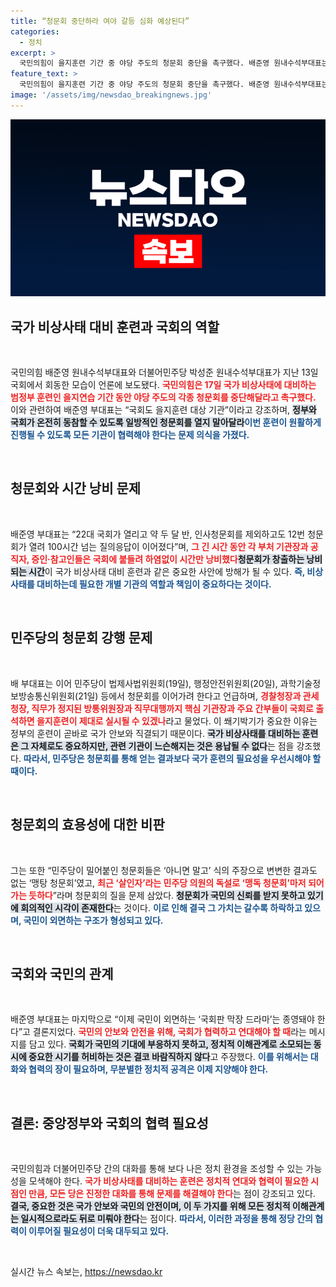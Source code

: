 ```yaml
---
title: “청문회 중단하라 여야 갈등 심화 예상된다”
categories:
  - 정치
excerpt: >
  국민의힘이 을지훈련 기간 중 야당 주도의 청문회 중단을 촉구했다. 배준영 원내수석부대표는 청문회의 비효율성을 강조하며, 민주당의 청문회가 국민의 외면을 받고 있다고 강하게 비판했다. 과연 정치권의 소동은 어디로 향할까?
feature_text: >
  국민의힘이 을지훈련 기간 중 야당 주도의 청문회 중단을 촉구했다. 배준영 원내수석부대표는 청문회의 비효율성을 강조하며, 민주당의 청문회가 국민의 외면을 받고 있다고 강하게 비판했다. 과연 정치권의 소동은 어디로 향할까?
image: '/assets/img/newsdao_breakingnews.jpg'
---
```


<p><img src="/assets/img/newsdao_breakingnews.jpg" alt="koreaapp 속보" /></p>

<h2 data-ke-size="size26">국가 비상사태 대비 훈련과 국회의 역할</h2>

<p data-ke-size="size16">&nbsp;</p>

<p>국민의힘 배준영 원내수석부대표와 더불어민주당 박성준 원내수석부대표가 지난 13일 국회에서 회동한 모습이 언론에 보도됐다. <b><span style="color: #ee2323;">국민의힘은 17일 국가 비상사태에 대비하는 범정부 훈련인 을지연습 기간 동안 야당 주도의 각종 청문회를 중단해달라고 촉구했다.</span></b> 이와 관련하여 배준영 부대표는 “국회도 을지훈련 대상 기관”이라고 강조하며, <b><span style="background-color: #21538527;">정부와 국회가 온전히 동참할 수 있도록 일방적인 청문회를 열지 말아달라</span></b고 밝혔다. 그는 이러한 요구가 단순한 정쟁의 연장선이 아님을 명확히 하고자 하였다. <b><span style="color: #1a5490;">이번 훈련이 원활하게 진행될 수 있도록 모든 기관이 협력해야 한다는 문제 의식을 가졌다.</span></b></p>

<p data-ke-size="size16">&nbsp;</p>

<h2 data-ke-size="size26">청문회와 시간 낭비 문제</h2>

<p data-ke-size="size16">&nbsp;</p>

<p>배준영 부대표는 “22대 국회가 열리고 약 두 달 반, 인사청문회를 제외하고도 12번 청문회가 열려 100시간 넘는 질의응답이 이어졌다”며, <b><span style="color: #ee2323;">그 긴 시간 동안 각 부처 기관장과 공직자, 증인·참고인들은 국회에 붙들려 하염없이 시간만 낭비했다</span></b고 지적했다. <b><span style="background-color: #21538527;">청문회가 창출하는 낭비되는 시간</span></b>이 국가 비상사태 대비 훈련과 같은 중요한 사안에 방해가 될 수 있다. <b><span style="color: #1a5490;">즉, 비상사태를 대비하는데 필요한 개별 기관의 역할과 책임이 중요하다는 것이다.</span></b></p>

<p data-ke-size="size16">&nbsp;</p>

<h2 data-ke-size="size26">민주당의 청문회 강행 문제</h2>

<p data-ke-size="size16">&nbsp;</p>

<p>배 부대표는 이어 민주당이 법제사법위원회(19일), 행정안전위원회(20일), 과학기술정보방송통신위원회(21일) 등에서 청문회를 이어가려 한다고 언급하며, <b><span style="color: #ee2323;">경찰청장과 관세청장, 직무가 정지된 방통위원장과 직무대행까지 핵심 기관장과 주요 간부들이 국회로 출석하면 을지훈련이 제대로 실시될 수 있겠나</span></b>라고 물었다. 이 쐐기박기가 중요한 이유는 정부의 훈련이 곧바로 국가 안보와 직결되기 때문이다. <b><span style="background-color: #21538527;">국가 비상사태를 대비하는 훈련은 그 자체로도 중요하지만, 관련 기관이 느슨해지는 것은 용납될 수 없다</span></b>는 점을 강조했다. <b><span style="color: #1a5490;">따라서, 민주당은 청문회를 통해 얻는 결과보다 국가 훈련의 필요성을 우선시해야 할 때이다.</span></b></p>

<p data-ke-size="size16">&nbsp;</p>

<h2 data-ke-size="size26">청문회의 효용성에 대한 비판</h2>

<p data-ke-size="size16">&nbsp;</p>

<p>그는 또한 “민주당이 밀어붙인 청문회들은 ‘아니면 말고’ 식의 주장으로 변변한 결과도 없는 ‘맹탕 청문회’였고, <b><span style="color: #ee2323;">최근 ‘살인자’라는 민주당 의원의 독설로 ‘맹독 청문회’마저 되어가는 듯하다</span></b>”라며 청문회의 질을 문제 삼았다. <b><span style="background-color: #21538527;">청문회가 국민의 신뢰를 받지 못하고 있기에 회의적인 시각이 존재한다</span></b>는 것이다. <b><span style="color: #1a5490;">이로 인해 결국 그 가치는 갈수록 하락하고 있으며, 국민이 외면하는 구조가 형성되고 있다.</span></b></p>

<p data-ke-size="size16">&nbsp;</p>

<h2 data-ke-size="size26">국회와 국민의 관계</h2>

<p data-ke-size="size16">&nbsp;</p>

<p>배준영 부대표는 마지막으로 “이제 국민이 외면하는 ‘국회판 막장 드라마’는 종영돼야 한다”고 결론지었다. <b><span style="color: #ee2323;">국민의 안보와 안전을 위해, 국회가 협력하고 연대해야 할 때</span></b>라는 메시지를 담고 있다. <b><span style="background-color: #21538527;">국회가 국민의 기대에 부응하지 못하고, 정치적 이해관계로 소모되는 동시에 중요한 시기를 허비하는 것은 결코 바람직하지 않다</span></b>고 주장했다. <b><span style="color: #1a5490;">이를 위해서는 대화와 협력의 장이 필요하며, 무분별한 정치적 공격은 이제 지양해야 한다.</span></b></p>

<p data-ke-size="size16">&nbsp;</p>

<h2 data-ke-size="size26">결론: 중앙정부와 국회의 협력 필요성</h2>

<p data-ke-size="size16">&nbsp;</p>

<p>국민의힘과 더불어민주당 간의 대화를 통해 보다 나은 정치 환경을 조성할 수 있는 가능성을 모색해야 한다. <b><span style="color: #ee2323;">국가 비상사태를 대비하는 훈련은 정치적 연대와 협력이 필요한 시점인 만큼, 모든 당은 진정한 대화를 통해 문제를 해결해야 한다</span></b>는 점이 강조되고 있다. <b><span style="background-color: #21538527;">결국, 중요한 것은 국가 안보와 국민의 안전이며, 이 두 가지를 위해 모든 정치적 이해관계는 일시적으로라도 뒤로 미뤄야 한다</span></b>는 점이다. <b><span style="color: #1a5490;">따라서, 이러한 과정을 통해 정당 간의 협력이 이루어질 필요성이 더욱 대두되고 있다.</span></b></p>

<p data-ke-size="size16">&nbsp;</p>
실시간 뉴스 속보는, <a href="https://newsdao.kr" rel="dofollow">https://newsdao.kr</a>


